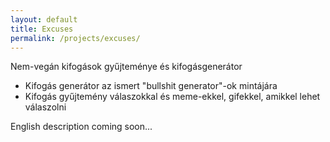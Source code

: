 ```yaml
---
layout: default
title: Excuses
permalink: /projects/excuses/
---
```


Nem-vegán kifogások gyűjteménye és kifogásgenerátor

* Kifogás generátor az ismert "bullshit generator"-ok mintájára
* Kifogás gyűjtemény válaszokkal és meme-ekkel, gifekkel, amikkel lehet válaszolni

English description coming soon...
